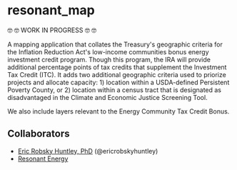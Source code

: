 # resonant_map

🤓 🤓 WORK IN PROGRESS 🤓 🤓

A mapping application that collates the Treasury's geographic criteria for the Inflation Reduction Act's low-income communities bonus energy investment credit program. Though this program, the IRA will provide additional percentage points of tax credits that supplement the Investment Tax Credit (ITC). It adds two additional geographic criteria used to priorize projects and allocate capacity: 1) location within a USDA-defined Persistent Poverty County, or 2) location within a census tract that is designated as disadvantaged in the Climate and Economic Justice Screening Tool.

We also include layers relevant to the Energy Community Tax Credit Bonus.

## Collaborators

+ [Eric Robsky Huntley, PhD](https://dusp.mit.edu/people/eric-robsky-huntley) (@ericrobskyhuntley)
+ [Resonant Energy](https://www.resonant.energy/)
